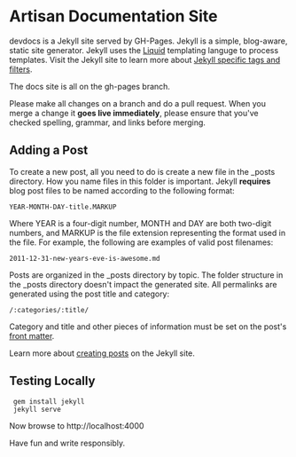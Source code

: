 # Artisan Documentation Site

devdocs is a Jekyll site served by GH-Pages. Jekyll is a simple, blog-aware, static site generator. Jekyll uses the [Liquid](https://github.com/Shopify/liquid/wiki) templating languge to process templates. Visit the Jekyll site to learn more about [Jekyll specific tags and filters](http://jekyllrb.com/docs/templates/).

The docs site is all on the gh-pages branch.

Please make all changes on a branch and do a pull request. When you merge a change it **goes live immediately**, please ensure that you've checked spelling, grammar, and links before merging.

## Adding a Post

To create a new post, all you need to do is create a new file in the _posts directory. How you name files in this folder is important. Jekyll **requires** blog post files to be named according to the following format:

```
YEAR-MONTH-DAY-title.MARKUP
```

Where YEAR is a four-digit number, MONTH and DAY are both two-digit numbers, and MARKUP is the file extension representing the format used in the file. For example, the following are examples of valid post filenames:

```
2011-12-31-new-years-eve-is-awesome.md
```

Posts are organized in the _posts directory by topic. The folder structure in the _posts directory doesn't impact the generated site. All permalinks are generated using the post title and category:

```
/:categories/:title/
```

Category and title and other pieces of information must be set on the post's [front matter](http://jekyllrb.com/docs/frontmatter/).

Learn more about [creating posts](http://jekyllrb.com/docs/posts/) on the Jekyll site.

## Testing Locally

```
 gem install jekyll
 jekyll serve
```

Now browse to http://localhost:4000

Have fun and write responsibly.